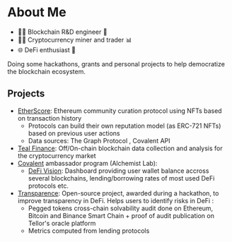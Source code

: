 # About Me
 - :man_office_worker: Blockchain R&D engineer :briefcase:
 - :man_technologist: Cryptocurrency miner and trader 	:bar_chart:
 - :globe_with_meridians:	DeFi enthusiast :money_with_wings:

Doing some hackathons, grants and personal projects to help democratize the blockchain ecosystem.


## Projects
- [EtherScore](https://github.com/cryptomarabout/EtherScore): Ethereum community curation protocol using NFTs based on transaction history
	- Protocols can build their own reputation model (as ERC-721 NFTs) based on previous user actions
	- Data sources: The Graph Protocol , Covalent API
- [Teal Finance](https://teal.finance/#): Off/On-chain blockchain data collection and analysis for the cryptocurrency market 
- [Covalent](https://www.covalenthq.com/) ambassador program (Alchemist Lab):
	- [DeFi Vision](http://34.78.251.84/#/): Dashboard providing user wallet balance accross several blockchains, lending/borrowing rates of most used DeFi protocols etc.
- [Transparence](https://github.com/teal-finance/transparence):  Open-source project, awarded during a hackathon, to improve transparency in DeFi.  Helps users to identify risks in DeFi : 
	- Pegged tokens cross-chain solvability audit done on Ethereum, Bitcoin and Binance Smart Chain + proof of audit publication on Tellor's oracle platform
	- Metrics computed from lending protocols

